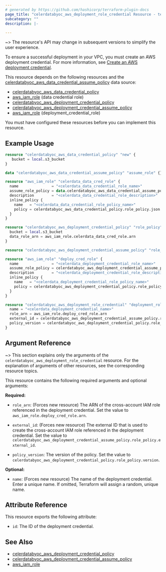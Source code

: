 ```yaml
---
# generated by https://github.com/hashicorp/terraform-plugin-docs
page_title: "celerdatabyoc_aws_deployment_role_credential Resource - terraform-provider-celerdatabyoc"
subcategory: ""
description: |-
  
---
```


~> The resource's API may change in subsequent versions to simplify the user experience.

To ensure a successful deployment in your VPC, you must create an AWS deployment credential. For more information, see [Create an AWS deployment credential](https://docs.celerdata.com/en-us/main/cloud_settings/aws_cloud_settings/manage_aws_data_credentials.).

This resource depends on the following resources and the [celerdatabyoc_aws_data_credential_assume_policy](../data-sources/aws_data_credential_assume_policy.md) data source:

- [celerdatabyoc_aws_data_credential_policy](../resources/aws_data_credential_policy.md)
- [aws_iam_role](https://registry.terraform.io/providers/hashicorp/aws/latest/docs/resources/iam_role) (data credential role)
- [celerdatabyoc_aws_deployment_credential_policy](../resources/aws_deployment_credential_policy.md)
- [celerdatabyoc_aws_deployment_credential_assume_policy](../resources/aws_deployment_credential_assume_policy.md)
- [aws_iam_role](https://registry.terraform.io/providers/hashicorp/aws/latest/docs/resources/iam_role) (deployment_credential_role)

You must have configured these resources before you can implement this resource.

## Example Usage

```terraform
resource "celerdatabyoc_aws_data_credential_policy" "new" {
   bucket = local.s3_bucket
}

data "celerdatabyoc_aws_data_credential_assume_policy" "assume_role" {}

resource "aws_iam_role" "celerdata_data_cred_role" {
  name               = "<celerdata_data_credential_role_name>"
  assume_role_policy = data.celerdatabyoc_aws_data_credential_assume_policy.assume_role.json
  description        = "<celerdata_data_credential_role_description>"
  inline_policy {
    name   = "<celerdata_data_credential_role_policy_name>"
    policy = celerdatabyoc_aws_data_credential_policy.role_policy.json
  }
}

resource "celerdatabyoc_aws_deployment_credential_policy" "role_policy" {
  bucket = local.s3_bucket
  data_role_arn = aws_iam_role.celerdata_data_cred_role.arn 
}

resource "celerdatabyoc_aws_deployment_credential_assume_policy" "role_policy" {}

resource "aws_iam_role" "deploy_cred_role" {
  name               = "<celerdata_deployment_credential_role_name>"
  assume_role_policy = celerdatabyoc_aws_deployment_credential_assume_policy.role_policy.json
  description        = "<celerdata_deployment_credential_role_description>"
  inline_policy {
    name   = "<celerdata_deployment_credential_role_policy_name>"
    policy = celerdatabyoc_aws_deployment_credential_policy.role_policy.json
  }
}

resource "celerdatabyoc_aws_deployment_role_credential" "deployment_role_credential" {
  name = "<celerdata_deployment_credential_name>"
  role_arn = aws_iam_role.deploy_cred_role.arn
  external_id = celerdatabyoc_aws_deployment_credential_assume_policy.role_policy.external_id
  policy_version = celerdatabyoc_aws_deployment_credential_policy.role_policy.version
}
```

## Argument Reference

~> This section explains only the arguments of the `celerdatabyoc_aws_deployment_role_credential` resource. For the explanation of arguments of other resources, see the corresponding resource topics.

This resource contains the following required arguments and optional arguments:

**Required:**

- `role_arn`: (Forces new resource) The ARN of the cross-account IAM role referenced in the deployment credential. Set the value to `aws_iam_role.deploy_cred_role.arn`.

- `external_id`: (Forces new resource) The external ID that is used to create the cross-account IAM role referenced in the deployment credential. Set the value to `celerdatabyoc_aws_deployment_credential_assume_policy.role_policy.external_id`.

- `policy_version`: The version of the policy. Set the value to `celerdatabyoc_aws_deployment_credential_policy.role_policy.version`.

**Optional:**

- `name`: (Forces new resource) The name of the deployment credential. Enter a unique name. If omitted, Terraform will assign a random, unique name.

## Attribute Reference

This resource exports the following attribute:

- `id`: The ID of the deployment credential.

## See Also

- [celerdatabyoc_aws_deployment_credential_policy](../resources/aws_deployment_credential_policy.md)
- [celerdatabyoc_aws_deployment_credential_assume_policy](../resources/aws_deployment_credential_assume_policy.md)
- [aws_iam_role](https://registry.terraform.io/providers/hashicorp/aws/latest/docs/resources/iam_role)
